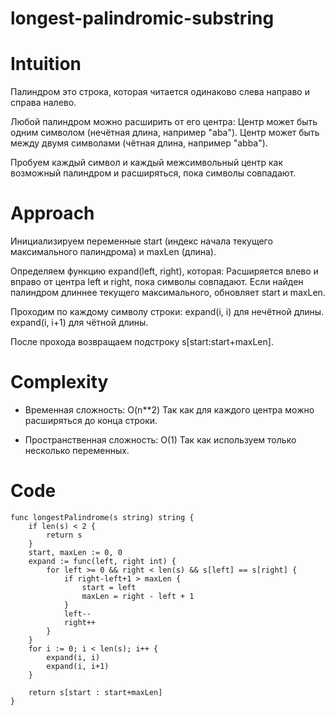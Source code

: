 # longest-palindromic-substring

# Intuition
Палиндром это строка, которая читается одинаково слева направо и справа налево. 

Любой палиндром можно расширить от его центра:
Центр может быть одним символом (нечётная длина, например "aba").
Центр может быть между двумя символами (чётная длина, например "abba").

Пробуем каждый символ и каждый межсимвольный центр как возможный палиндром и расширяться, пока символы совпадают.

# Approach
Инициализируем переменные start (индекс начала текущего максимального палиндрома) и maxLen (длина).

Определяем функцию expand(left, right), которая:
Расширяется влево и вправо от центра left и right, пока символы совпадают.
Если найден палиндром длиннее текущего максимального, обновляет start и maxLen.

Проходим по каждому символу строки:
expand(i, i) для нечётной длины.
expand(i, i+1) для чётной длины.

После прохода возвращаем подстроку s[start:start+maxLen].

# Complexity
- Временная сложность: O(n**2)
Так как для каждого центра можно расширяться до конца строки.

- Пространственная сложность: O(1)
Так как используем только несколько переменных.

# Code
```golang []
func longestPalindrome(s string) string {
	if len(s) < 2 {
		return s
	}
	start, maxLen := 0, 0
	expand := func(left, right int) {
		for left >= 0 && right < len(s) && s[left] == s[right] {
			if right-left+1 > maxLen {
				start = left
				maxLen = right - left + 1
			}
			left--
			right++
		}
	}
	for i := 0; i < len(s); i++ {
		expand(i, i)
		expand(i, i+1)
	}

	return s[start : start+maxLen]
}
```
